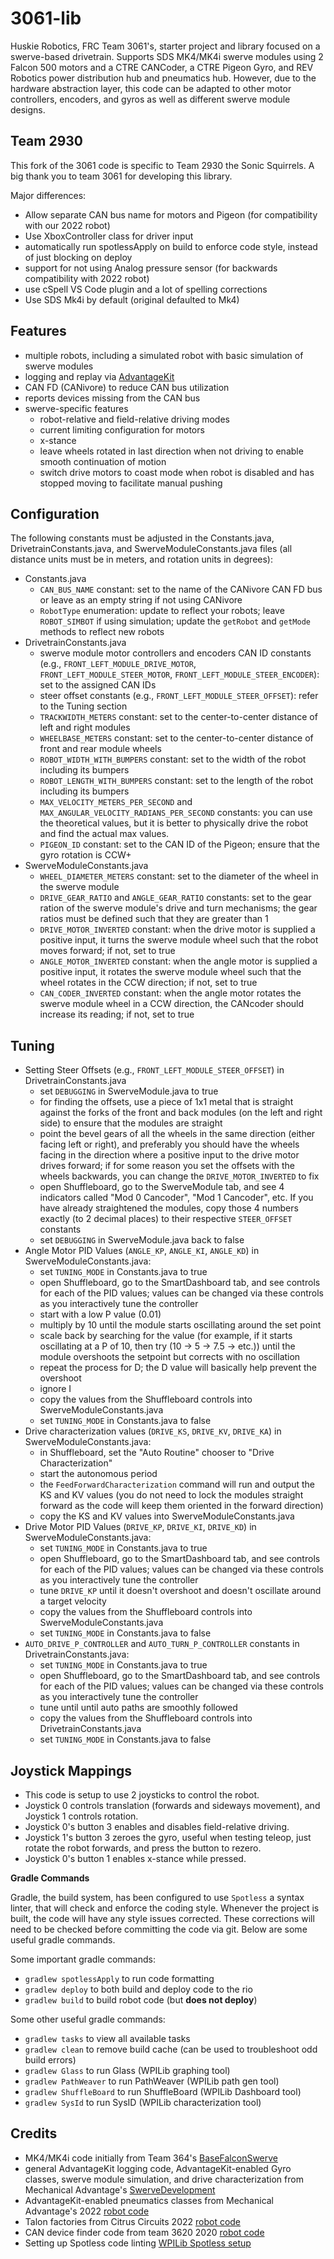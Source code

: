 # 3061-lib </br>

Huskie Robotics, FRC Team 3061's, starter project and library focused on a swerve-based drivetrain. Supports SDS MK4/MK4i swerve modules using 2 Falcon 500 motors and a CTRE CANCoder, a CTRE Pigeon Gyro, and REV Robotics power distribution hub and pneumatics hub. However, due to the hardware abstraction layer, this code can be adapted to other motor controllers, encoders, and gyros as well as different swerve module designs.

## Team 2930

This fork of the 3061 code is specific to Team 2930 the Sonic Squirrels. A big thank you to team 3061 for developing this library.

Major differences:

* Allow separate CAN bus name for motors and Pigeon (for compatibility with our 2022 robot)
* Use XboxController class for driver input
* automatically run spotlessApply on build to enforce code style, instead of just blocking on deploy
* support for not using Analog pressure sensor (for backwards compatibility with 2022 robot)
* use cSpell VS Code plugin and a lot of spelling corrections
* Use SDS Mk4i by default (original defaulted to Mk4)


**Features**
----
* multiple robots, including a simulated robot with basic simulation of swerve modules
* logging and replay via [AdvantageKit](https://github.com/Mechanical-Advantage/AdvantageKit/blob/main/README.md)
* CAN FD (CANivore) to reduce CAN bus utilization
* reports devices missing from the CAN bus
* swerve-specific features
    * robot-relative and field-relative driving modes
    * current limiting configuration for motors
    * x-stance
    * leave wheels rotated in last direction when not driving to enable smooth continuation of motion
    * switch drive motors to coast mode when robot is disabled and has stopped moving to facilitate manual pushing

**Configuration**
----
The following constants must be adjusted in the Constants.java, DrivetrainConstants.java, and SwerveModuleConstants.java files (all distance units must be in meters, and rotation units in degrees):</br>

* Constants.java
    * ```CAN_BUS_NAME``` constant: set to the name of the CANivore CAN FD bus or leave as an empty string if not using CANivore
    * ```RobotType``` enumeration: update to reflect your robots; leave ```ROBOT_SIMBOT``` if using simulation; update the ```getRobot``` and ```getMode``` methods to reflect new robots
* DrivetrainConstants.java
    * swerve module motor controllers and encoders CAN ID constants (e.g., ```FRONT_LEFT_MODULE_DRIVE_MOTOR```, ```FRONT_LEFT_MODULE_STEER_MOTOR```, ```FRONT_LEFT_MODULE_STEER_ENCODER```): set to the assigned CAN IDs
    * steer offset constants (e.g., ```FRONT_LEFT_MODULE_STEER_OFFSET```): refer to the Tuning section
    * ```TRACKWIDTH_METERS``` constant: set to the center-to-center distance of left and right modules
    * ```WHEELBASE_METERS``` constant: set to the center-to-center distance of front and rear module wheels
    * ```ROBOT_WIDTH_WITH_BUMPERS``` constant: set to the width of the robot including its bumpers
    * ```ROBOT_LENGTH_WITH_BUMPERS``` constant: set to the length of the robot including its bumpers
    * ```MAX_VELOCITY_METERS_PER_SECOND``` and ```MAX_ANGULAR_VELOCITY_RADIANS_PER_SECOND``` constants: you can use the theoretical values, but it is better to physically drive the robot and find the actual max values.
    * ```PIGEON_ID``` constant: set to the CAN ID of the Pigeon; ensure that the gyro rotation is CCW+
* SwerveModuleConstants.java
    * ```WHEEL_DIAMETER_METERS``` constant: set to the diameter of the wheel in the swerve module
    * ```DRIVE_GEAR_RATIO``` and ```ANGLE_GEAR_RATIO``` constants: set to the gear ration of the swerve module's drive and turn mechanisms; the gear ratios must be defined such that they are greater than 1
    * ```DRIVE_MOTOR_INVERTED``` constant: when the drive motor is supplied a positive input, it turns the swerve module wheel such that the robot moves forward; if not, set to true
    * ```ANGLE_MOTOR_INVERTED``` constant: when the angle motor is supplied a positive input, it rotates the swerve module wheel such that the wheel rotates in the CCW direction; if not, set to true
    * ```CAN_CODER_INVERTED``` constant: when the angle motor rotates the swerve module wheel in a CCW direction, the CANcoder should increase its reading; if not, set to true


**Tuning**
----

* Setting Steer Offsets (e.g., ```FRONT_LEFT_MODULE_STEER_OFFSET```) in DrivetrainConstants.java
    * set ```DEBUGGING``` in SwerveModule.java to true
    * for finding the offsets, use a piece of 1x1 metal that is straight against the forks of the front and back modules (on the left and right side) to ensure that the modules are straight
    * point the bevel gears of all the wheels in the same direction (either facing left or right), and preferably you should have the wheels facing in the direction where a positive input to the drive motor drives forward; if for some reason you set the offsets with the wheels backwards, you can change the ```DRIVE_MOTOR_INVERTED``` to fix
    * open Shuffleboard, go to the SwerveModule tab, and see 4 indicators called "Mod 0 Cancoder", "Mod 1 Cancoder", etc. If you have already straightened the modules, copy those 4 numbers exactly (to 2 decimal places) to their respective ```STEER_OFFSET``` constants
    * set ```DEBUGGING``` in SwerveModule.java back to false
* Angle Motor PID Values (```ANGLE_KP```, ```ANGLE_KI```, ```ANGLE_KD```) in SwerveModuleConstants.java:
    * set ```TUNING_MODE``` in Constants.java to true
    * open Shuffleboard, go to the SmartDashboard tab, and see controls for each of the PID values; values can be changed via these controls as you interactively tune the controller
    * start with a low P value (0.01)
    * multiply by 10 until the module starts oscillating around the set point
    * scale back by searching for the value (for example, if it starts oscillating at a P of 10, then try (10 -> 5 -> 7.5 -> etc.)) until the module overshoots the setpoint but corrects with no oscillation
    * repeat the process for D; the D value will basically help prevent the overshoot
    * ignore I
    * copy the values from the Shuffleboard controls into SwerveModuleConstants.java
    * set ```TUNING_MODE``` in Constants.java to false
* Drive characterization values (```DRIVE_KS```, ```DRIVE_KV```, ```DRIVE_KA```) in SwerveModuleConstants.java:
    * in Shuffleboard, set the "Auto Routine" chooser to "Drive Characterization"
    * start the autonomous period
    * the ```FeedForwardCharacterization``` command will run and output the KS and KV values (you do not need to lock the modules straight forward as the code will keep them oriented in the forward direction)
    * copy the KS and KV values into SwerveModuleConstants.java
* Drive Motor PID Values (```DRIVE_KP```, ```DRIVE_KI```, ```DRIVE_KD```) in SwerveModuleConstants.java:
    * set ```TUNING_MODE``` in Constants.java to true
    * open Shuffleboard, go to the SmartDashboard tab, and see controls for each of the PID values; values can be changed via these controls as you interactively tune the controller
    * tune ```DRIVE_KP``` until it doesn't overshoot and doesn't oscillate around a target velocity
    * copy the values from the Shuffleboard controls into SwerveModuleConstants.java
    * set ```TUNING_MODE``` in Constants.java to false
* ```AUTO_DRIVE_P_CONTROLLER``` and ```AUTO_TURN_P_CONTROLLER``` constants in DrivetrainConstants.java:
    * set ```TUNING_MODE``` in Constants.java to true
    * open Shuffleboard, go to the SmartDashboard tab, and see controls for each of the PID values; values can be changed via these controls as you interactively tune the controller
    * tune until until auto paths are smoothly followed
    * copy the values from the Shuffleboard controls into DrivetrainConstants.java
    * set ```TUNING_MODE``` in Constants.java to false

**Joystick Mappings**
----
* This code is setup to use 2 joysticks to control the robot. </br>
* Joystick 0 controls translation (forwards and sideways movement), and Joystick 1 controls rotation. </br>
* Joystick 0's button 3 enables and disables field-relative driving.
* Joystick 1's button 3 zeroes the gyro, useful when testing teleop, just rotate the robot forwards, and press the button to rezero.
* Joystick 0's button 1 enables x-stance while pressed.

**Gradle Commands**

Gradle, the build system, has been configured to use `Spotless` a syntax linter, that will check and enforce the coding style. Whenever the project is built, the code will have any style issues corrected. These corrections will need to be checked before committing the code via git. Below are some useful gradle commands.

Some important gradle commands:

* `gradlew spotlessApply` to run code formatting
* `gradlew deploy` to both build and deploy code to the rio
* `gradlew build` to build robot code (but **does not deploy**)

Some other useful gradle commands:

* `gradlew tasks` to view all available tasks
* `gradlew clean` to remove build cache (can be used to troubleshoot odd build errors)
* `gradlew Glass` to run Glass (WPILib graphing tool)
* `gradlew PathWeaver` to run PathWeaver (WPILib path gen tool)
* `gradlew ShuffleBoard` to run ShuffleBoard (WPILib Dashboard tool)
* `gradlew SysId` to run SysID (WPILib characterization tool)

**Credits**
----
* MK4/MK4i code initially from Team 364's [BaseFalconSwerve](https://github.com/Team364/BaseFalconSwerve)
* general AdvantageKit logging code, AdvantageKit-enabled Gyro classes, swerve module simulation, and drive characterization from Mechanical Advantage's [SwerveDevelopment](https://github.com/Mechanical-Advantage/SwerveDevelopment)
* AdvantageKit-enabled pneumatics classes from Mechanical Advantage's 2022 [robot code](https://github.com/Mechanical-Advantage/RobotCode2022)
* Talon factories from Citrus Circuits 2022 [robot code](https://github.com/frc1678/C2022)
* CAN device finder code from team 3620 2020 [robot code](https://github.com/FRC3620/FRC3620_2020_GalacticSenate)
* Setting up Spotless code linting [WPILib Spotless setup](https://docs.wpilib.org/en/latest/docs/software/advanced-gradlerio/code-formatting.html#spotless)
